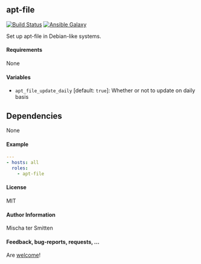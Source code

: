 ## apt-file

[![Build Status](https://travis-ci.org/Oefenweb/ansible-apt-file.svg?branch=master)](https://travis-ci.org/Oefenweb/ansible-apt-file) [![Ansible Galaxy](http://img.shields.io/badge/ansible--galaxy-apt--file-blue.svg)](https://galaxy.ansible.com/tersmitten/apt-file)

Set up apt-file in Debian-like systems.

#### Requirements

None

#### Variables

* `apt_file_update_daily` [default: `true`]: Whether or not to update on daily basis

## Dependencies

None

#### Example

```yaml
---
- hosts: all
  roles:
    - apt-file
```

#### License

MIT

#### Author Information

Mischa ter Smitten

#### Feedback, bug-reports, requests, ...

Are [welcome](https://github.com/Oefenweb/ansible-apt-file/issues)!
